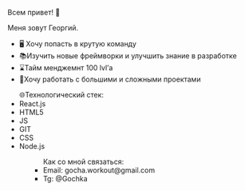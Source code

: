 Всем привет! 👋

Меня зовут Георгий.

- 🖥 Хочу попасть в крутую команду
- 📚Изучить новые фреймворки и улучшить знание в разработке 
- ⌛️Тайм менджемнт 100 lvl’а
- 🏹Хочу работать с большими и сложными проектами 

<ul>
🌐Технологический стек:

  <li>React.js</li> 
  <li>HTML5</li> 
  <li>JS</li> 
  <li>GIT</li> 
  <li>CSS</li> 
  <li>Node.js</li> 
<ul>
<div>
  
<ul>
Как со мной связаться:

  <li>Email: gocha.workout@gmail.com</li>    
  <li>Tg: @Gochka</li>
</ul>
</div>
